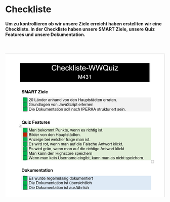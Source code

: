 # Checkliste

#### Um zu kontrollieren ob wir unsere Ziele erreicht haben erstellten wir eine Checkliste. In der Checkliste haben unsere SMART Ziele, unsere Quiz Features und unsere Dokumentation. 
 <br> <br>
![](/00_Bilder/Checkliste.png)


